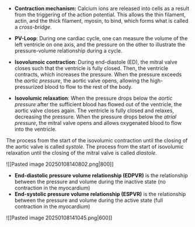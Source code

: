 * **Contraction mechanism:** Calcium ions are released into cells as a result from the triggering of the action potential. This allows the thin filament, actin, and the thick filament, myosin, to bind, which forms what is called a *cross-bridge*. 
* **PV-Loop**: During one cardiac cycle, one can measure the volume of the left ventricle on one axis, and the pressure on the other to illustrate the pressure-volume relationship during a cycle.

 
* **Isovolumoic contraction**: During end-diastole (ED), the mitral valve closes such that the ventricle is fully closed. Then, the ventricle contracts, which increases the pressure. When the pressure exceeds the *aortic pressure*, the aortic valve opens, allowing the high-pressurized blood to flow to the rest of the body.
* **Isovolumic relaxation**: When the pressure drops below the *aortic pressure* after the sufficient blood has flowed out of the ventricle, the aortic valve closes again. The ventricle is fully closed and relaxes, decreasing the pressure. When the pressure drops below the *atrial pressure*, the mitral valve opens and allows oxygenated blood to flow into the ventricle.

The process from the start of the isovolumic contraction until the closing of the aortic valve is called *systole*.
The process from the start of isovolumic relaxation until the closing of the mitral valve is called *diastole*.

![[Pasted image 20250108140802.png|800]]
* **End-diastolic pressure volume relationship (EDPVR)** is the relationship between the pressure and volume during the inactive state (no contraction in the myocardium)
*  **End-systolic pressure volume relationship (ESPVR)** is the relationship between the pressure and volume during the active state (full contraction in the myocardium)

![[Pasted image 20250108141045.png|600]]

